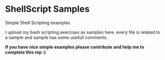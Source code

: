 # ShellScript Samples

Simple Shell Scripting examples

I upload my bash scripting exercises as samples here. every file is related to a sample and sample has some usefull comments.

**If you have nice simple examples please contribute and help me to complete this rep :)**